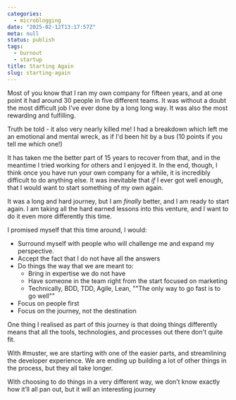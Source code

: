 ```yaml
---
categories:
  - microblogging
date: "2025-02-12T13:17:57Z"
meta: null
status: publish
tags:
  - burnout
  - startup
title: Starting Again
slug: starting-again
---
```


Most of you know that I ran my own company for fifteen years, and at one point
it had around 30 people in five different teams. It was without a doubt the most
difficult job I've ever done by a long long way. It was also the most rewarding
and fulfilling.

Truth be told - it also very nearly killed me! I had a breakdown which left me
an emotional and mental wreck, as if I'd been hit by a bus (10 points if you
tell me which one!)

It has taken me the better part of 15 years to recover from that, and in the
meantime I tried working for others and I enjoyed it. In the end, though, I
think once you have run your own company for a while, it is incredibly difficult
to do anything else. It was inevitable that _if_ I ever got well enough, that I
would want to start something of my own again.

It was a long and hard journey, but I am _finally_ better, and I am ready to
start again. I am taking all the hard earned lessons into this venture, and I
want to do it even more differently this time.

I promised myself that this time around, I would:

- Surround myself with people who will challenge me and expand my perspective.
- Accept the fact that I do not have all the answers
- Do things the way that we are meant to:
  - Bring in expertise we do not have
  - Have someone in the team right from the start focused on marketing
  - Technically, BDD, TDD, Agile, Lean, ""The only way to go fast is to go
    well""
- Focus on people first
- Focus on the journey, not the destination

One thing I realised as part of this journey is that doing things differently
means that all the tools, technologies, and processes out there don't quite fit.

With #muster, we are starting with one of the easier parts, and streamlining the
developer experience. We are ending up building a lot of other things in the
process, but they all take longer.

With choosing to do things in a very different way, we don’t know exactly how
it’ll all pan out, but it will an interesting journey
